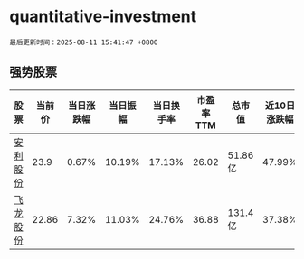 # quantitative-investment

`最后更新时间：2025-08-11 15:41:47 +0800`

## 强势股票

|股票|当前价|当日涨跌幅|当日振幅|当日换手率|市盈率TTM|总市值|近10日涨跌幅|
|----|----|----|----|----|----|----|----|
|[安利股份](https://xueqiu.com/S/SZ300218)|23.9|0.67%|10.19%|17.13%|26.02|51.86亿|47.99%|
|[飞龙股份](https://xueqiu.com/S/SZ002536)|22.86|7.32%|11.03%|24.76%|36.88|131.4亿|37.38%|
